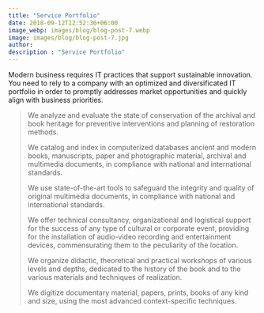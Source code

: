 ```yaml
---
title: "Service Portfolio"
date: 2018-09-12T12:52:36+06:00
image_webp: images/blog/blog-post-7.webp
image: images/blog/blog-post-7.jpg
author:
description : "Service Portfolio"
---
```


Modern business requires IT practices that support sustainable innovation. You need to rely to a company with an optimized and diversificated IT portfolio in order to promptly addresses market opportunities and quickly align with business priorities.

> We analyze and evaluate the state of conservation of the archival and book heritage for preventive interventions and planning of restoration methods.
> 
> We catalog and index in computerized databases ancient and modern books, manuscripts, paper and photographic material, archival and multimedia documents, in compliance with national and international standards.
> 
> We use state-of-the-art tools to safeguard the integrity and quality of original multimedia documents, in compliance with national and international standards.
> 
> We offer technical consultancy, organizational and logistical support for the success of any type of cultural or corporate event, providing for the installation of audio-video recording and entertainment devices, commensurating them to the peculiarity of the location.
> 
> We organize didactic, theoretical and practical workshops of various levels and depths, dedicated to the history of the book and to the various materials and techniques of realization.
> 
> We digitize documentary material, papers, prints, books of any kind and size, using the most advanced context-specific techniques.
